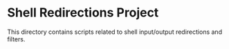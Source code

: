 # Shell Redirections Project
This directory contains scripts related to shell input/output redirections and filters.
